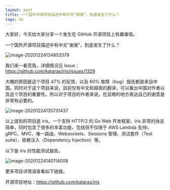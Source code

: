 ```yaml
---
layout: post
title: 一个国外开源项目描述中有中文“谢谢”，到底发生了什么？
tags: Go
---
```


大家好，今天给大家分享一个发生在 GitHub 开源项目上有趣事情。

一个国外开源项目描述中有中文“谢谢”，到底发生了什么？

![image-20201224134852079](https://raw.githubusercontent.com/ZhuPeng/pic/master/images/compress_image-20201224134852079.png)

我们来一看究竟，详细情况见 Issue：https://github.com/kataras/iris/issues/1329

大概的原因是这个项目 47% 的反馈，以及 60% 故障（bug）报告都是来自中国。同时对于这个项目来说，目前仅有中文和越南的翻译，可以看出中国对作者以及这个项目的重要性。所以对于项目的作者来说，在显眼的地方表达自己的谢意是非常有必要的。 

![image-20201224135731437](https://raw.githubusercontent.com/ZhuPeng/pic/master/images/compress_image-20201224135731437.png)

以上提到的项目是 iris，一个支持 HTTP/2 的 Go Web 开发框架。iris 非常的快且简单，同时包含了很多的丰富功能，包括但不仅限于 AWS Lambda 支持i、gRPC、MVC、唯一路由、Websockets、Sessions 管理、测试套件（Test suite）、依赖注入（Dependency Injection）等。 

以下是 iris 的性能测试报告。

![image-20201224140114008](https://raw.githubusercontent.com/ZhuPeng/pic/master/images/compress_image-20201224140114008.png)

更多项目详情请查看如下链接。

开源项目地址：https://github.com/kataras/iris
